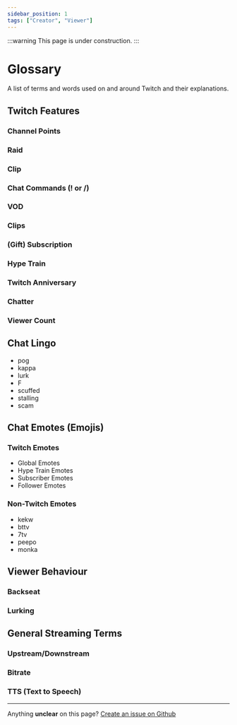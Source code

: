 ```yaml
---
sidebar_position: 1
tags: ["Creator", "Viewer"]
---
```


:::warning
This page is under construction.
:::

# Glossary
A list of terms and words used on and around Twitch and their explanations.

## Twitch Features
### Channel Points
### Raid
### Clip
### Chat Commands (! or /)
### VOD
### Clips
### (Gift) Subscription
### Hype Train
### Twitch Anniversary
### Chatter
### Viewer Count

## Chat Lingo
- pog
- kappa
- lurk
- F
- scuffed
- stalling
- scam 

## Chat Emotes (Emojis)
### Twitch Emotes
- Global Emotes
- Hype Train Emotes
- Subscriber Emotes
- Follower Emotes
### Non-Twitch Emotes
- kekw
- bttv
- 7tv
- peepo
- monka

## Viewer Behaviour
### Backseat
### Lurking

## General Streaming Terms
### Upstream/Downstream
### Bitrate
### TTS (Text to Speech)


---
Anything **unclear** on this page? [Create an issue on Github](https://github.com/matthewbrandt/streamerwiki/issues/new)
